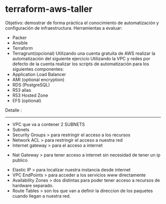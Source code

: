 # terraform-aws-taller

Objetivo: demostrar de forma práctica el conocimiento de automatización y configuración de infraestructura.
Herramientas a evaluar:
* Packer
* Ansible
* Terraform
* Terragrunt(opcional)
Utilizando una cuenta gratuita de AWS realizar la automatización del siguiente ejercicio
 Utilizando la VPC y redes por defecto de la cuenta realizar los scripts de automatización para los siguientes componentes:
* Application Load Balancer
* AMI (optional encryption)
* RDS (PostgreSQL)
* R53 alias
* R53 Hosted Zone
* EFS (optional)
 
Detalle : 
_______________
* VPC que va a contener 2 SUBNETS
* Subnets
* Security Groups > para restringir el acceso a los recursos
* Network ACL > para restringir el acceso a nuestra red
* Internet gateway > para el acceso a internet
+ Nat Gateway > para tener acceso a internet sin necesidad de tener un ip publico 
* Elastic IP > para localizar nuestra instancia desde internet
* VPC EndPoints > para acceder a los servicios www directamente 
* Availability Zones >  dos distintas para poder tener acceso a recursos de hardware separado.
* Route Tables > son los que van a definir la direccion de los paquetes cuando llegan a nuestra red.

